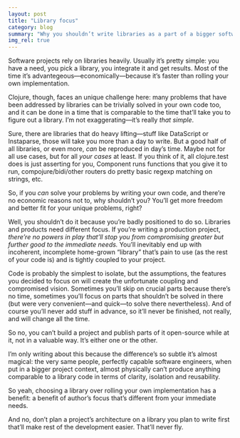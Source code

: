 ```yaml
---
layout: post
title: "Library focus"
category: blog
summary: "Why you shouldn’t write libraries as a part of a bigger software project"
img_rel: true
---
```


Software projects rely on libraries heavily. Usually it’s pretty simple: you have a need, you pick a library, you integrate it and get results. Most of the time it’s advantegeous—economically—because it’s faster than rolling your own implementation.

Clojure, though, faces an unique challenge here: many problems that have been addressed by libraries can be trivially solved in your own code too, and it can be done in a time that is comparable to the time that’ll take you to figure out a library. I’m not exaggerating—it’s really _that simple_.

Sure, there are libraries that do heavy lifting—stuff like DataScript or Instaparse, those will take you more than a day to write. But a good half of all libraries, or even more, _can_ be reproduced in day’s time. Maybe not for all use cases, but for all _your cases_ at least. If you think of it, all clojure.test does is just asserting for you, Component runs functions that you give it to run, compojure/bidi/other routers do pretty basic regexp matching on strings, etc.
  
So, if you _can_ solve your problems by writing your own code, and there’re no economic reasons not to, why shouldn’t you? You’ll get more freedom and better fit for your unique problems, right?

Well, you shouldn’t do it because you’re badly positioned to do so. Libraries and products need different focus. If you’re writing a production project, _there’re no powers in play that’ll stop you from compromising greater but further good to the immediate needs._ You’ll inevitably end up with incoherent, incomplete home-grown “library” that’s pain to use (as the rest of your code is) and is tightly coupled to your project.

Code is probably the simplest to isolate, but the assumptions, the features you decided to focus on will create the unfortunate coupling and compromised vision. Sometimes you’ll skip on crucial parts because there’s no time, sometimes you’ll focus on parts that shouldn’t be solved in there (but were very convenient—and quick—to solve there nevertheless). And of course you’ll never add stuff in advance, so it’ll never be finished, not really, and will change all the time.

So no, you can’t build a project and publish parts of it open-source while at it, not in a valuable way. It’s either one or the other.

I’m only writing about this because the difference’s so subtle it’s almost magical: the very same people, perfectly capable software engineers, when put in a bigger project context, almost physically can’t produce anything comparable to a library code in terms of clarity, isolation and reusability.

So yeah, choosing a library over rolling your own implementation has a benefit: a benefit of author’s focus that’s different from your immediate needs.

And no, don’t plan a project’s architecture on a library you plan to write first that’ll make rest of the development easier. That’ll never fly.